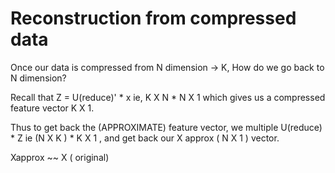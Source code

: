 # Reconstruction from compressed data

Once our data is compressed from N dimension -> K, How do we go back to N dimension?

Recall that Z = U(reduce)' * x ie, K X N * N X 1 which gives us a compressed feature vector K X 1.

Thus to get back the (APPROXIMATE) feature vector, we multiple U(reduce) * Z ie (N X K ) * K X 1 , and get back our X approx ( N X 1 ) vector.

Xapprox ~~ X ( original)